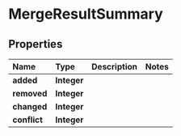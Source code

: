 # MergeResultSummary

## Properties

| Name | Type | Description | Notes |
| :--- | :--- | :--- | :--- |
| **added** | **Integer** |  |  |
| **removed** | **Integer** |  |  |
| **changed** | **Integer** |  |  |
| **conflict** | **Integer** |  |  |

